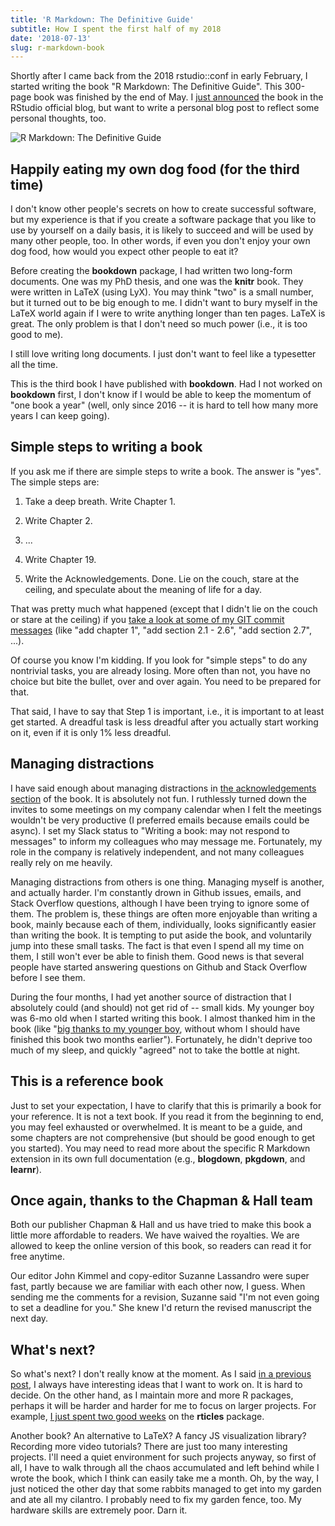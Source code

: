 ```yaml
---
title: 'R Markdown: The Definitive Guide'
subtitle: How I spent the first half of my 2018
date: '2018-07-13'
slug: r-markdown-book
---
```


Shortly after I came back from the 2018 rstudio::conf in early February, I started writing the book "R Markdown: The Definitive Guide". This 300-page book was finished by the end of May. I [just announced](https://blog.rstudio.com/2018/07/13/announcing-the-r-markdown-book/) the book in the RStudio official blog, but want to write a personal blog post to reflect some personal thoughts, too.

![R Markdown: The Definitive Guide](https://bookdown.org/yihui/rmarkdown/images/cover.png)

## Happily eating my own dog food (for the third time)

I don't know other people's secrets on how to create successful software, but my experience is that if you create a software package that you like to use by yourself on a daily basis, it is likely to succeed and will be used by many other people, too. In other words, if even you don't enjoy your own dog food, how would you expect other people to eat it?

Before creating the **bookdown** package, I had written two long-form documents. One was my PhD thesis, and one was the **knitr** book. They were written in LaTeX (using LyX). You may think "two" is a small number, but it turned out to be big enough to me. I didn't want to bury myself in the LaTeX world again if I were to write anything longer than ten pages. LaTeX is great. The only problem is that I don't need so much power (i.e., it is too good to me).

I still love writing long documents. I just don't want to feel like a typesetter all the time.

This is the third book I have published with **bookdown**. Had I not worked on **bookdown** first, I don't know if I would be able to keep the momentum of "one book a year" (well, only since 2016 -- it is hard to tell how many more years I can keep going).

## Simple steps to writing a book

If you ask me if there are simple steps to write a book. The answer is "yes". The simple steps are:

1. Take a deep breath. Write Chapter 1.

1. Write Chapter 2.

1. ...

1. Write Chapter 19.

1. Write the Acknowledgements. Done. Lie on the couch, stare at the ceiling, and speculate about the meaning of life for a day.

That was pretty much what happened (except that I didn't lie on the couch or stare at the ceiling) if you [take a look at some of my GIT commit messages](https://github.com/rstudio/rmarkdown-book/commits/master?after=9868887b843de2e30596727fddba1a5902c7e6de+69) (like "add chapter 1", "add section 2.1 - 2.6", "add section 2.7", ...).

Of course you know I'm kidding. If you look for "simple steps" to do any nontrivial tasks, you are already losing. More often than not, you have no choice but bite the bullet, over and over again. You need to be prepared for that.

That said, I have to say that Step 1 is important, i.e., it is important to at least get started. A dreadful task is less dreadful after you actually start working on it, even if it is only 1% less dreadful.

## Managing distractions

I have said enough about managing distractions in [the acknowledgements section](https://bookdown.org/yihui/rmarkdown/acknowledgments.html) of the book. It is absolutely not fun. I ruthlessly turned down the invites to some meetings on my company calendar when I felt the meetings wouldn't be very productive (I preferred emails because emails could be async). I set my Slack status to "Writing a book: may not respond to messages" to inform my colleagues who may message me. Fortunately, my role in the company is relatively independent, and not many colleagues really rely on me heavily.

Managing distractions from others is one thing. Managing myself is another, and actually harder. I'm constantly drown in Github issues, emails, and Stack Overflow questions, although I have been trying to ignore some of them. The problem is, these things are often more enjoyable than writing a book, mainly because each of them, individually, looks significantly easier than writing the book. It is tempting to put aside the book, and voluntarily jump into these small tasks. The fact is that even I spend all my time on them, I still won't ever be able to finish them. Good news is that several people have started answering questions on Github and Stack Overflow before I see them.

During the four months, I had yet another source of distraction that I absolutely could (and should) not get rid of -- small kids. My younger boy was 6-mo old when I started writing this book. I almost thanked him in the book (like "[big thanks to my younger boy](https://blog.rstudio.com/2016/12/02/announcing-bookdown/), without whom I should have finished this book two months earlier"). Fortunately, he didn't deprive too much of my sleep, and quickly "agreed" not to take the bottle at night.

## This is a reference book

Just to set your expectation, I have to clarify that this is primarily a book for your reference. It is not a text book. If you read it from the beginning to end, you may feel exhausted or overwhelmed. It is meant to be a guide, and some chapters are not comprehensive (but should be good enough to get you started). You may need to read more about the specific R Markdown extension in its own full documentation (e.g., **blogdown**, **pkgdown**, and **learnr**).

## Once again, thanks to the Chapman & Hall team

Both our publisher Chapman & Hall and us have tried to make this book a little more affordable to readers. We have waived the royalties. We are allowed to keep the online version of this book, so readers can read it for free anytime.

Our editor John Kimmel and copy-editor Suzanne Lassandro were super fast, partly because we are familiar with each other now, I guess. When sending me the comments for a revision, Suzanne said "I'm not even going to set a deadline for you." She knew I'd return the revised manuscript the next day.

## What's next?

So what's next? I don't really know at the moment. As I said [in a previous post](/en/2017/12/busy-vs-productive/), I always have interesting ideas that I want to work on. It is hard to decide. On the other hand, as I maintain more and more R packages, perhaps it will be harder and harder for me to focus on larger projects. For example, [I just spent two good weeks](/en/2018/07/issue-zero/) on the **rticles** package.

Another book? An alternative to LaTeX? A fancy JS visualization library? Recording more video tutorials? There are just too many interesting projects. I'll need a quiet environment for such projects anyway, so first of all, I have to walk through all the chaos accumulated and left behind while I wrote the book, which I think can easily take me a month. Oh, by the way, I just noticed the other day that some rabbits managed to get into my garden and ate all my cilantro. I probably need to fix my garden fence, too. My hardware skills are extremely poor. Darn it.
